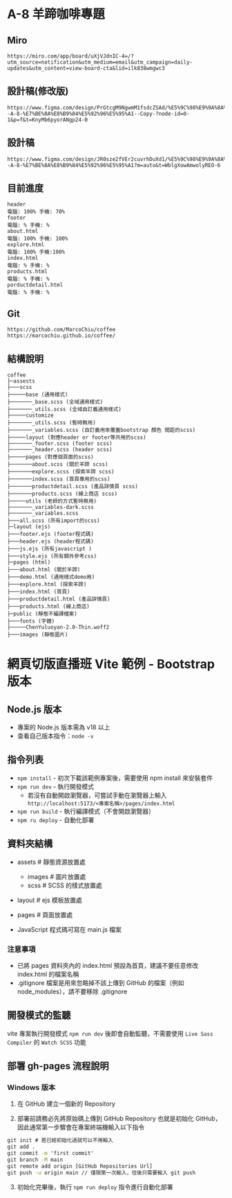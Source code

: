  # A-8 羊蹄咖啡專題

## Miro
```
https://miro.com/app/board/uXjVJdnIC-4=/?utm_source=notification&utm_medium=email&utm_campaign=daily-updates&utm_content=view-board-cta&lid=ilk838wmgwc3
```

## 設計稿(修改版)
```
https://www.figma.com/design/PrGtcgM9NgwmM1fsdcZSAd/%E5%9C%98%E9%9A%8A%E5%B0%88%E9%A1%8C--A-8-%E7%BE%8A%E8%B9%84%E5%92%96%E5%95%A1--Copy-?node-id=0-1&p=f&t=KnyMb6pyorANgp24-0
```

## 設計稿
```
https://www.figma.com/design/JR0sze2fVEr2cuvrhDuXd1/%E5%9C%98%E9%9A%8A%E5%B0%88%E9%A1%8C--A-8-%E7%BE%8A%E8%B9%84%E5%92%96%E5%95%A1?m=auto&t=WblgXowAmwolyREO-6
```

## 目前進度
```
header
電腦: 100% 手機: 70% 
footer
電腦: % 手機: %
about.html
電腦: 100% 手機: 100%
explore.html
電腦: 100% 手機:100%
index.html
電腦: % 手機: %
products.html
電腦: % 手機: %
porductdetail.html
電腦: % 手機: %
```

## Git
```
https://github.com/MarcoChiu/coffee
https://marcochiu.github.io/coffee/
```

## 結構說明

```
coffee
├─assests
├───scss
├─────base (通用樣式)
├───────_base.scss (全域通用樣式)
├───────_utils.scss (全域自訂義通用樣式)
├─────customize
├───────_utils.scss (暫時無用)
├───────_variables.scss (自訂義用來覆蓋bootstrap 顏色 間距的scss)
├─────layout (對應header or footer等共用的scss)
├───────_footer.scss (footer scss)
├───────_header.scss (header scss) 
├─────pages (對應個頁面的scss)
├───────about.scss (關於羊蹄 scss)
├───────explore.scss (探索羊蹄 scss)
├───────index.scss (首頁專用的scss)
├───────productdetail.scss (產品詳情頁 scss)
├───────products.scss (線上商店 scss)
├─────utils (老師的方式暫時無用)
├───────_variables-dark.scss  
├───────_variables.scss  
├───all.scss (所有import的scss)
├─layout (ejs)
├───footer.ejs (footer程式碼)
├───header.ejs (header程式碼)
├───js.ejs (所有javascript )
├───style.ejs (所有額外參考css)
├─pages (html)
├───about.html (關於羊蹄)
├───demo.html (通用樣式demo用)
├───explore.html (探索羊蹄)
├───index.html (首頁)
├───productdetail.html (產品詳情頁)
├───products.html (線上商店)
├─public (靜態不編譯檔案)
├───fonts (字體)
├─────ChenYuluoyan-2.0-Thin.woff2
├───images (靜態圖片)

```

# 網頁切版直播班 Vite 範例 - Bootstrap 版本

## Node.js 版本
  - 專案的 Node.js 版本需為 v18 以上
  - 查看自己版本指令：`node -v`


## 指令列表
- `npm install` - 初次下載該範例專案後，需要使用 npm install 來安裝套件
- `npm run dev` - 執行開發模式
  - 若沒有自動開啟瀏覽器，可嘗試手動在瀏覽器上輸入
    `http://localhost:5173/<專案名稱>/pages/index.html`
- `npm run build` - 執行編譯模式（不會開啟瀏覽器）
- `npm ru deploy` - 自動化部署

## 資料夾結構
  - assets # 靜態資源放置處
    - images # 圖片放置處
    - scss # SCSS 的樣式放置處

  - layout # ejs 模板放置處
  - pages # 頁面放置處

- JavaScript 程式碼可寫在 main.js 檔案

### 注意事項
- 已將 pages 資料夾內的 index.html 預設為首頁，建議不要任意修改 index.html 的檔案名稱
- .gitignore 檔案是用來忽略掉不該上傳到 GitHub 的檔案（例如 node_modules），請不要移除 .gitignore

## 開發模式的監聽
vite 專案執行開發模式 `npm run dev` 後即會自動監聽，不需要使用 `Live Sass Compiler` 的 `Watch SCSS` 功能


## 部署 gh-pages 流程說明
### Windows 版本
1. 在 GitHub 建立一個新的 Repository

2. 部署前請務必先將原始碼上傳到 GitHub Repository 也就是初始化 GitHub，因此通常第一步驟會在專案終端機輸入以下指令
```cmd
git init # 若已經初始化過就可以不用輸入
git add .
git commit -m 'first commit'
git branch -M main
git remote add origin [GitHub Repositories Url]
git push -u origin main // 僅限第一次輸入，往後只需要輸入 git push
```

3. 初始化完畢後，執行 `npm run deploy` 指令進行自動化部署